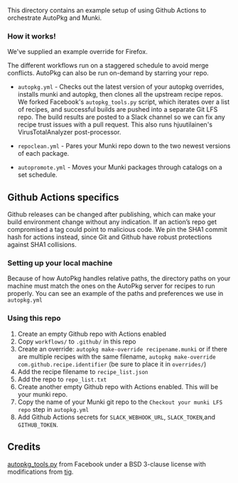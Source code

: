 This directory contains an example setup of using Github Actions to orchestrate AutoPkg and Munki.

### How it works!

We've supplied an example override for Firefox.

The different workflows run on a staggered schedule to avoid merge conflicts. AutoPkg can also be run on-demand by starring your repo.


* `autopkg.yml` - Checks out the latest version of your autopkg overrides, installs munki and autopkg, then clones all the upstream recipe repos.   We forked Facebook's `autopkg_tools.py` script, which iterates over a list of recipes, and successful builds are pushed into a separate Git LFS repo. The build results are posted to a Slack channel so we can fix any recipe trust issues with a pull request. This also runs hjuutilainen's VirusTotalAnalyzer post-processor.

* `repoclean.yml` - Pares your Munki repo down to the two newest versions of each package.

* `autopromote.yml` - Moves your Munki packages through catalogs on a set schedule.


## Github Actions specifics

Github releases can be changed after publishing, which can make your build environment change without any indication. If an action’s repo get compromised a tag could point to malicious code. We pin the SHA1 commit hash for actions instead, since Git and Github have robust protections against SHA1 collisions.

### Setting up your local machine

Because of how AutoPkg handles relative paths, the directory paths on your machine must match the ones on the AutoPkg server for recipes to run properly. You can see an example of the paths and preferences we use in `autopkg.yml`

### Using this repo

1. Create an empty Github repo with Actions enabled
1. Copy `workflows/` to `.github/` in this repo
1. Create an override: `autopkg make-override recipename.munki` or if there are multiple recipes with the same filename, `autopkg make-override com.github.recipe.identifier` (be sure to place it in `overrides/`)
1. Add the recipe filename to `recipe_list.json`
1. Add the repo to `repo_list.txt`
1. Create another empty Github repo with Actions enabled. This will be your munki repo.
1. Copy the name of your Munki git repo to the `Checkout your munki LFS repo` step in `autopkg.yml`
1. Add Github Actions secrets for `SLACK_WEBHOOK_URL`, `SLACK_TOKEN`,and `GITHUB_TOKEN`.


## Credits

[autopkg_tools.py](https://github.com/facebook/IT-CPE/tree/master/legacy/autopkg_tools) from Facebook under a BSD 3-clause license with modifications from [tig](https://6fx.eu).
